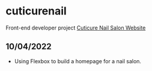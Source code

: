 # cuticurenail
Front-end developer project
[Cuticure Nail Salon Website]([url](https://tho343.github.io/cuticurenail/))


## 10/04/2022
- Using Flexbox to build a homepage for a nail salon.

